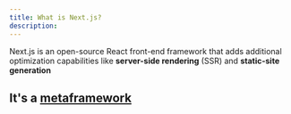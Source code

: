 ```yaml
---
title: What is Next.js?
description:
---
```


Next.js is an open-source React front-end framework that adds additional optimization capabilities like **server-side rendering** (SSR) and **static-site generation**

## It's a [metaframework](https://www.swyx.io/react-distros/#the-deployment-age-of-javascript-frameworks)
